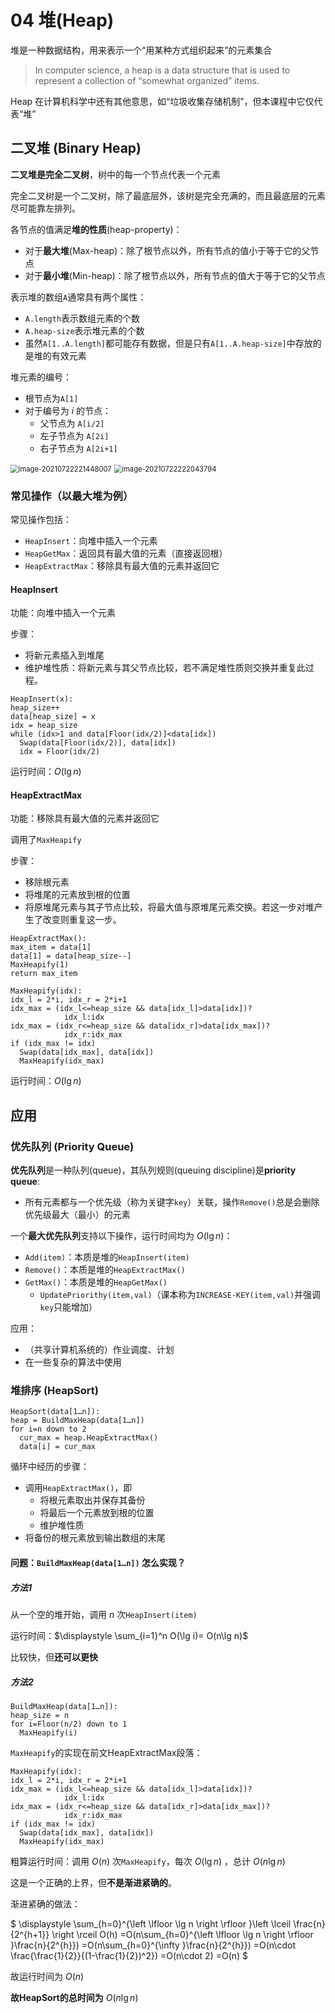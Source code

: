 # 04 堆(Heap)

堆是一种数据结构，用来表示一个“用某种方式组织起来”的元素集合

> In computer science, a heap is a data structure that is used to represent a collection of “somewhat organized” items.

Heap 在计算机科学中还有其他意思，如“垃圾收集存储机制”，但本课程中它仅代表“堆”

## 二叉堆 (Binary Heap)

**二叉堆是完全二叉树**，树中的每一个节点代表一个元素

完全二叉树是一个二叉树，除了最底层外，该树是完全充满的，而且最底层的元素尽可能靠左排列。

各节点的值满足**堆的性质**(heap-property)：

* 对于**最大堆**(Max-heap)：除了根节点以外，所有节点的值小于等于它的父节点
* 对于**最小堆**(Min-heap)：除了根节点以外，所有节点的值大于等于它的父节点

表示堆的数组`A`通常具有两个属性：

* `A.length`表示数组元素的个数
* `A.heap-size`表示堆元素的个数
* 虽然`A[1..A.length]`都可能存有数据，但是只有`A[1..A.heap-size]`中存放的是堆的有效元素

堆元素的编号：

* 根节点为`A[1]`
* 对于编号为 $i$ 的节点：
  * 父节点为 `A[i/2]`
  * 左子节点为 `A[2i]`
  * 右子节点为 `A[2i+1]`

<img src="C:\Users\10643\AppData\Roaming\Typora\typora-user-images\image-20210722221448007.png" alt="image-20210722221448007"   style="zoom:80%;" />

<img src="C:\Users\10643\AppData\Roaming\Typora\typora-user-images\image-20210722222043794.png"   alt="image-20210722222043794" style="zoom:80%;" />

### 常见操作（以最大堆为例）

常见操作包括：

* `HeapInsert`：向堆中插入一个元素
* `HeapGetMax`：返回具有最大值的元素（直接返回根）
* `HeapExtractMax`：移除具有最大值的元素并返回它

#### HeapInsert

功能：向堆中插入一个元素

步骤：

* 将新元素插入到堆尾
* 维护堆性质：将新元素与其父节点比较，若不满足堆性质则交换并重复此过程。

```
HeapInsert(x):
heap_size++
data[heap_size] = x
idx = heap_size
while (idx>1 and data[Floor(idx/2)]<data[idx])
  Swap(data[Floor(idx/2)], data[idx])
  idx = Floor(idx/2)
```

运行时间：$O(\lg n)$

#### HeapExtractMax

功能：移除具有最大值的元素并返回它

调用了`MaxHeapify`

步骤：

* 移除根元素
* 将堆尾的元素放到根的位置
* 将原堆尾元素与其子节点比较，将最大值与原堆尾元素交换。若这一步对堆产生了改变则重复这一步。

```
HeapExtractMax():
max_item = data[1]
data[1] = data[heap_size--]
MaxHeapify(1)
return max_item

MaxHeapify(idx):
idx_l = 2*i, idx_r = 2*i+1
idx_max = (idx_l<=heap_size && data[idx_l]>data[idx])?
            idx_l:idx
idx_max = (idx_r<=heap_size && data[idx_r]>data[idx_max])?
            idx_r:idx_max
if (idx_max != idx)
  Swap(data[idx_max], data[idx])
  MaxHeapify(idx_max)
```

运行时间：$O(\lg n)$

## 应用

### 优先队列 (Priority Queue)

**优先队列**是一种队列(queue)，其队列规则(queuing discipline)是**priority queue**:

* 所有元素都与一个优先级（称为关键字`key`）关联，操作`Remove()`总是会删除优先级最大（最小）的元素

一个**最大优先队列**支持以下操作，运行时间均为 $O(\lg n)$：

* `Add(item)`：本质是堆的`HeapInsert(item)`
* `Remove()`：本质是堆的`HeapExtractMax()`
* `GetMax()`：本质是堆的`HeapGetMax()`
  * `UpdatePriorithy(item,val)`（课本称为`INCREASE-KEY(item,val)`并强调`key`只能增加）

应用：

* （共享计算机系统的）作业调度、计划
* 在一些复杂的算法中使用

### 堆排序 (HeapSort)

```
HeapSort(data[1…n]):
heap = BuildMaxHeap(data[1…n])
for i=n down to 2
  cur_max = heap.HeapExtractMax()
  data[i] = cur_max
```

循环中经历的步骤：

* 调用`HeapExtractMax()`，即
  * 将根元素取出并保存其备份
  * 将最后一个元素放到根的位置
  * 维护堆性质
* 将备份的根元素放到输出数组的末尾

#### 问题：`BuildMaxHeap(data[1…n])` 怎么实现？

##### 方法1

从一个空的堆开始，调用 $n$ 次`HeapInsert(item)`

运行时间：$\displaystyle \sum_{i=1}^n O(\lg i)= O(n\lg n)$

比较快，但**还可以更快**

##### 方法2

```
BuildMaxHeap(data[1…n]):
heap_size = n
for i=Floor(n/2) down to 1
  MaxHeapify(i)
```

`MaxHeapify`的实现在前文HeapExtractMax段落：

```
MaxHeapify(idx):
idx_l = 2*i, idx_r = 2*i+1
idx_max = (idx_l<=heap_size && data[idx_l]>data[idx])?
            idx_l:idx
idx_max = (idx_r<=heap_size && data[idx_r]>data[idx_max])?
            idx_r:idx_max
if (idx_max != idx)
  Swap(data[idx_max], data[idx])
  MaxHeapify(idx_max)
```

粗算运行时间：调用 $O(n)$ 次`MaxHeapify`，每次 $O(\lg n)$ ，总计 $O(n\lg n)$

这是一个正确的上界，但**不是渐进紧确的**。

渐进紧确的做法：

$
\displaystyle
\sum_{h=0}^{\left \lfloor \lg n \right \rfloor }\left \lceil \frac{n}{2^{h+1}} \right \rceil O(h)
=O(n\sum_{h=0}^{\left \lfloor \lg n \right \rfloor }\frac{n}{2^{h}})
=O(n\sum_{h=0}^{\infty }\frac{n}{2^{h}})
=O(n\cdot \frac{\frac{1}{2}}{(1-\frac{1}{2})^2})
=O(n\cdot 2)
=O(n)
$​

故运行时间为 $O(n)$

**故HeapSort的总时间为** $O(n\lg n)$

